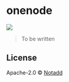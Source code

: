 # onenode

[![](https://img.shields.io/badge/code_style-XO-5ed9c7.svg)](https://github.com/xojs/xo)

> To be written

## License

Apache-2.0 © [Notadd](https://github.com/notadd)
